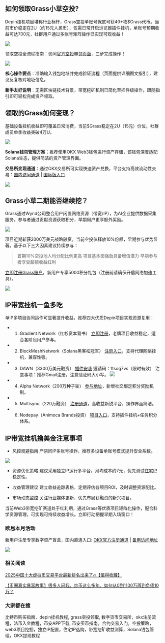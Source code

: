 ## 如何领取Grass小草空投?
Depin挂机项目堪称行业标杆，Grass空投单账号保底可获40+枚$Grass代币。当前市价稳定在2U（约15元人民币），仅需日常开启浏览器插件挂机，单账号预期收益可达700元，社群用户通过多账号矩阵操作已实现可观收益！

![](https://ac63e02.webp.li/depingrass001.png)

领取空投全流程指南：访问[官方空投申领页面](https://grassfoundation.io/claim)，三步完成操作！

![](https://ac63e02.webp.li/depingrass003.jpg)

**核心操作要点**：准确输入钱包地址并完成验证流程（页面提供详细图文指引），建议反复核对地址信息。

**新手友好说明**：无需区块链技术背景，带宽挖矿机制已简化至插件级操作，跟随指引即可轻松完成资产领取。

## 领取的Grass如何变现？
基础设备挂机收益即可覆盖日常消费，当前$Grass稳定在2U（15元）价位，社群成员单季收益突破4万U。

![](https://ac63e02.webp.li/depingrass004.jpg)

**Solana钱包管理方案**：推荐使用OKX Web3钱包进行资产存储，该钱包深度适配Solana生态，提供简洁的资产管理界面。

**交易所变现通道**：通过OKX交易所可实现快速资产兑换，平台支持高效流动性交易：[国内访问通道](https://www.chouyi.pro/join/18639032) | [国际版入口](https://www.okx.com/cn/join/18639032)

![](https://ac63e02.webp.li/depingrass005.png)

## Grass小草二期能否继续挖？
Grass通过Wynd公司整合用户闲置网络资源（带宽/IP），为AI企业提供数据采集服务。参与者通过贡献资源获取积分，早期用户更享额外奖励。

![](https://ac63e02.webp.li/depingrass006.png)

项目近期斩获2000万美元战略融资，当前空投仅释放10%份额，早期参与优势显著。基于以下三大因素建议持续参与：

>首期10%空投池人均分配比例更高
项目基本面强劲具备增值潜力
早期参与者享受超额收益红利

[立即注册Grass账户](https://app.getgrass.io/register/?referralCode=LJhetvCEXgT1wJW)，新用户专享5000积分礼包（注册前请确保开启网络加速工具）。

![](https://ac63e02.webp.li/depingrass007.jpg)

## IP带宽挂机一鱼多吃
单IP多项目协同运作可显著提升收益，推荐四大优质Depin项目实现资源复用：

- 1. Gradient Network（红杉资本背书）
[立即注册](https://app.gradient.network/signup?code=FF5A2W)，老牌项目收益稳定，适合各阶段用户参与。

- 2. BlockMeshNetwork（Solana黑客松冠军）
[注册入口](https://app.blockmesh.xyz/register?invite_code=bot)，支持代理网络挂机，兼容性强。

- 3. DAWN（3300万美元融资）
[插件安装](https://chromewebstore.google.com/detail/dawn-validator-chrome-ext/fpdkjdnhkakefebpekbdhillbhonfjjp?authuser=0&hl=en&pli=1)
邀请码：1tsog7vs（限时有效）
注意事项：推荐Gmail注册，注意验证码大小写。
![](https://ac63e02.webp.li/depingrass008.jpg)

- 4. Alpha Network（200万种子轮）
[参与地址](https://alphaos.net/point?invite=0FPTPN)，新增社交绑定积分奖励机制。

- 5. Multisynq（220万融资）
[注册通道](https://multisynq.io/auth?referral=7a978b448b1ce7cd)，高收益新锐平台，操作界面简洁。

- 6. Nodepay（Animoca Brands投资）
[项目入口](https://app.nodepay.ai/register?ref=TWBAaQd8Iy4q6DJ)，支持插件挂机+任务积分体系。

## IP带宽挂机撸美金注意事项
- 风控规避指南
严禁同IP多账号操作，推荐多设备单账号模式提升安全系数。

![](https://ac63e02.webp.li/depingrass009.jpg)

- 资源优化策略
建议采用独立IP运行多平台，月均成本约7元，优先测试[住宅IP](https://shuziren.github.io/ssrvps/)稳定性。

- 收益管理建议
建立收益追踪表格，定期评估各项目ROI，及时调整资源配比。

- 市场动态监控
关注行业媒体更新，优先布局获融资的新兴项目。

当前Web3带宽挖矿赛道处于红利期，通过Grass等优质项目矩阵化操作，配合科学资源管理，可实现可持续收益增长。立即行动把握早期入场窗口！


### 欧易本月活动
新用户注册专享数字资产盲盒，国内直连入口:  [OKX官方注册通道](https://www.okx.com/zh-hans/join/74873351) | [备用访问地址](https://www.chouyi.world/zh-hans/join/18639032)

[![](https://fe095ec.webp.li/top-10-exchanges-001.jpg)](https://www.chouyi.world/zh-hans/join/18639032)

### 相关阅读
[2025中国十大虚拟币交易平台最新排名出来了🔥【值得收藏】](https://btc8848.com/top-10-exchanges/)

[【币圈真实暴富故事】很多人问我，炒币这么多年，如何从0到1100万再到负债10万？](https://heiyetouzi.xyz/biquanstory001/)


###  大家都在搜
比特币购买指南，depin挂机教程, grass空投领取, 数字货币交易所，okx注册流程，法币入金教程，币安APP下载, 币安买币指南，合约交易入门，空投策略，web3项目挖掘，独立IP配置，住宅IP选购，带宽挖矿收益测算，Solana钱包管理，OKX提现教程